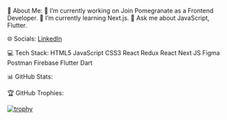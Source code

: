 💫 About Me:
🔭 I’m currently working on Join Pomegranate as a Frontend Developer.
🌱 I’m currently learning Next.js.
💬 Ask me about JavaScript, Flutter.



🌐 Socials:
[LinkedIn](https://www.linkedin.com/in/ahba-lateef-zarkoob-9a503920b/)

💻 Tech Stack:
HTML5 JavaScript CSS3 React Redux React Next JS Figma Postman  Firebase  Flutter Dart

📊 GitHub Stats:




🏆 GitHub Trophies:

[![trophy](https://github-profile-trophy.vercel.app/?username=ahbazarkoob&theme=onedark)](https://github.com/ahbazarkoob/github-profile-trophy)
